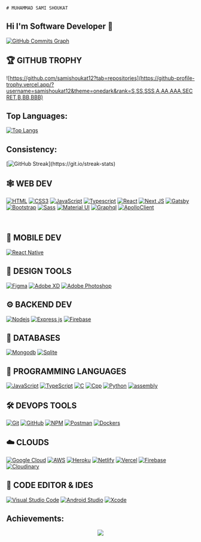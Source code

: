 	# MUHAMMAD SAMI SHOUKAT
## Hi I'm Software Developer 👋





<a href="[http://www.github.com/hicodersofficial](https://github.com/samishoukat12?tab=repositories)"><img src="https://activity-graph.herokuapp.com/graph?username=samishoukat12&bg_color=1c1917&color=ffffff&line=0891b2&point=ffffff&area_color=1c1917&area=true&hide_border=true&custom_title=GitHub%20Commits%20Graph" alt="GitHub Commits Graph" /></a>

## 🏆 **GITHUB TROPHY**

![https://github.com/samishoukat12?tab=repositories](https://github-profile-trophy.vercel.app/?username=samishoukat12&theme=onedark&rank=S,SS,SSS,A,AA,AAA,SECRET,B,BB,BBB)

## Top Languages:

[![Top Langs](https://github-readme-stats.vercel.app/api/top-langs/?username=samishoukat12&hide=PureBasic&langs_count=12)](https://github.com/samishoukat12)


## Consistency:

[![GitHub Streak](https://github-readme-streak-stats.herokuapp.com/?user=samishoukat12&theme=highcontrast&layout=compa")](https://git.io/streak-stats)




## 🕸️ **WEB DEV**

[![HTML](https://img.shields.io/badge/HTML5-E34F26?style=for-the-badge&logo=html5&logoColor=white "HTML")][repo]
[![CSS3](https://img.shields.io/badge/CSS3-1572B6?style=for-the-badge&logo=css3&logoColor=white "CSS")][repo]
[![JavaScript](https://img.shields.io/badge/JavaScript-F7DF1E?style=for-the-badge&logo=javascript&logoColor=black "JavaScript")][repo]
[![Typescript](https://img.shields.io/badge/TypeScript-007ACC?style=for-the-badge&logo=typescript&logoColor=white "Typescript")][repo]
[![React](https://img.shields.io/badge/React-20232A?style=for-the-badge&logo=react&logoColor=61DAFB "React")][repo]
[![Next JS](https://img.shields.io/badge/Next-black?style=for-the-badge&logo=next.js&logoColor=white "Next.js")][repo]
[![Gatsby](https://img.shields.io/badge/gatsbyjs?style=for-the-badge&logo=gatsbyjs&logoColor=purple "gatsbyjs")][repo]
[![Bootstrap](https://img.shields.io/badge/Bootstrap-563D7C?style=for-the-badge&logo=bootstrap&logoColor=white "Bootstrap")][repo]
[![Sass](https://img.shields.io/badge/Sass-CC6699?style=for-the-badge&logo=sass&logoColor=white "SASS")][repo]
[![Material UI](https://img.shields.io/badge/Material--UI-%230081CB.svg?style=for-the-badge&logo=mui&logoColor=white "Material UI")][repo]
[![Graphql](https://img.shields.io/badge/Graphql-CC6699?style=for-the-badge&logo=Graphql&badgeColor=**010101** "Graphql")][repo]
[![ApolloClient](https://img.shields.io/badge/ApolloClient-black?style=for-the-badge&logo=ApolloClient&badgeColor=**010101** "ApolloClient")][repo]


<br />

## 📱 **MOBILE DEV**

[![React Native](https://img.shields.io/badge/React_Native-20232A?style=for-the-badge&logo=react&logoColor=61DAFB "React Native")][repo]

## 🍧 **DESIGN TOOLS**

[![Figma](https://img.shields.io/badge/figma-%23F24E1E.svg?style=for-the-badge&logo=figma&logoColor=white "Figma")][repo]
[![Adobe XD](https://img.shields.io/badge/Adobe%20XD-470137?style=for-the-badge&logo=Adobe%20XD&logoColor=#FF61F6 "XD")][repo]
[![Adobe Photoshop](https://img.shields.io/badge/adobe%20photoshop-%2331A8FF.svg?style=for-the-badge&logo=adobe%20photoshop&logoColor=white)][repo]

## ⚙️ **BACKEND DEV**

[![](https://img.shields.io/badge/Node.js-43853D?style=for-the-badge&logo=node.js&logoColor=white "Nodejs")][repo]
[![Express js](https://img.shields.io/badge/Express.js-404D59?style=for-the-badge "Express js")][repo]
[![Firebase](https://img.shields.io/badge/firebase-%23039BE5.svg?style=for-the-badge&logo=firebase "Firebase")][repo]

## 📅 **DATABASES**

[![Mongodb](https://img.shields.io/badge/MongoDB-4EA94B?style=for-the-badge&logo=mongodb&logoColor=white "Mongodb")][repo]
[![Sqlite](https://img.shields.io/badge/Sqlite-007ACC?style=for-the-badge&logo=Sqlite&logoColor=white "Sqlite")][repo]

## 🎯 **PROGRAMMING LANGUAGES**
[![JavaScript](https://img.shields.io/badge/JavaScript-F7DF1E?style=for-the-badge&logo=javascript&logoColor=black "JavaScript")][repo]
[![TypeScript](https://img.shields.io/badge/TypeScript-007ACC?style=for-the-badge&logo=TypeScript&logoColor=white "TypeScript")][repo]
[![C](https://img.shields.io/badge/C-CC6699?style=for-the-badge&logo=C&logoColor=white "C")][repo]
[![Cpp](https://img.shields.io/badge/CPP-007ACC?style=for-the-badge&logo=Cpp&logoColor=white "Cpp")][repo]
[![Python](https://img.shields.io/badge/Python-007ACC?style=for-the-badge&logo=Python&logoColor=white "Python")][repo]
[![assembly](https://img.shields.io/badge/assembly-964B00?style=for-the-badge&logo=assembly&logoColor=white "assembly")][repo]


<!-- [![Java](https://img.shields.io/badge/java-%23ED8B00.svg?style=for-the-badge&logo=java&logoColor=white "Java")][repo] -->

## 🛠️ **DEVOPS TOOLS**

[![Git](https://img.shields.io/badge/git-%23F05033.svg?style=for-the-badge&logo=git&logoColor=white "Git")][repo]
[![GitHub](https://img.shields.io/badge/github-%23121011.svg?style=for-the-badge&logo=github&logoColor=white "GitHub")][repo]
[![NPM](https://img.shields.io/badge/NPM-%23000000.svg?style=for-the-badge&logo=npm&logoColor=white "Npm")][repo]
[![Postman](https://img.shields.io/badge/Postman-FF6C37?style=for-the-badge&logo=postman&logoColor=white "Postman")][repo]
[![Dockers](https://img.shields.io/badge/Dockers-%234285F4?style=for-the-badge&logo=dockers&logoColor=white "dockers")][repo]

<!-- [![Gradle](https://img.shields.io/badge/Gradle-02303A.svg?style=for-the-badge&logo=Gradle&logoColor=white "Gradle")][repo] -->

## ☁️ **CLOUDS**

[![Google Cloud](https://img.shields.io/badge/GoogleCloud-%234285F4.svg?style=for-the-badge&logo=google-cloud&logoColor=white "Google Cloud")][repo]
[![AWS](https://img.shields.io/badge/Amazon-_AWS-FF9900?style=for-the-badge&logo=amazon-aws&logoColor=white "AWS")][repo]
[![Heroku](https://img.shields.io/badge/heroku-%23430098.svg?style=for-the-badge&logo=heroku&logoColor=white "Heroku")][repo]
[![Netlify](https://img.shields.io/badge/netlify-%23000000.svg?style=for-the-badge&logo=netlify&logoColor=#00C7B7 "Netlify")][repo]
[![Vercel](https://img.shields.io/badge/vercel-%23000000.svg?style=for-the-badge&logo=vercel&logoColor=white "Vercel")][repo]
[![Firebase](https://img.shields.io/badge/firebase-%23039BE5.svg?style=for-the-badge&logo=firebase "Firebase")][repo]
[![Cloudinary](https://img.shields.io/badge/Cloudinary-%23039BE5.svg?style=for-the-badge&logo=cloud "Cloudinary")][repo]


## 📄 **CODE EDITOR & IDES**

[![Visual Studio Code](https://img.shields.io/badge/VS%20Code-0078d7.svg?style=for-the-badge&logo=visual-studio-code&logoColor=white "Visual Studio Code")][repo]
[![Android Studio](https://img.shields.io/badge/Android%20Studio-3DDC84.svg?style=for-the-badge&logo=android-studio&logoColor=white)][repo]
[![Xcode](https://img.shields.io/badge/Xcode-%234285F4.svg?style=for-the-badge&logo=Xcode&logoColor=white)][repo]





[repo]: https://github.com/samishoukat12?tab=repositories


## Achievements:

<div align="center">  
<img align="center" src="https://github-profile-trophy.vercel.app/?username=devumairazmat&margin-w=15&margin-h=15" />

</div>

<br />
